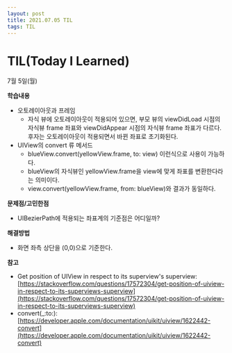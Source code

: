 ```yaml
---
layout: post
title: 2021.07.05 TIL
tags: TIL
---
```

# TIL(Today I Learned)

7월 5일(월)

**학습내용**

- 오토레이아웃과 프레임
    - 자식 뷰에 오토레이아웃이 적용되어 있으면, 부모 뷰의 viewDidLoad 시점의 자식뷰 frame 좌표와 viewDidAppear 시점의 자식뷰 frame 좌표가 다르다. 후자는 오토레이아웃이 적용되면서 바뀐 좌표로 초기화된다.
- UIView의 convert 류 메서드
    - blueView.convert(yellowView.frame, to: view) 이런식으로 사용이 가능하다.
    - blueView의 자식뷰인 yellowView.frame을 view에 맞게 좌표를 변환한다라는 의미이다.
    - view.convert(yellowView.frame, from: blueView)와 결과가 동일하다.

**문제점/고민한점**

- UIBezierPath에 적용되는 좌표계의 기준점은 어디일까?

**해결방법**

- 화면 좌측 상단을 (0,0)으로 기준한다.

**참고**

- Get position of UIView in respect to its superview's superview: [https://stackoverflow.com/questions/17572304/get-position-of-uiview-in-respect-to-its-superviews-superview](https://stackoverflow.com/questions/17572304/get-position-of-uiview-in-respect-to-its-superviews-superview)
- convert(_:to:): [https://developer.apple.com/documentation/uikit/uiview/1622442-convert](https://developer.apple.com/documentation/uikit/uiview/1622442-convert)
